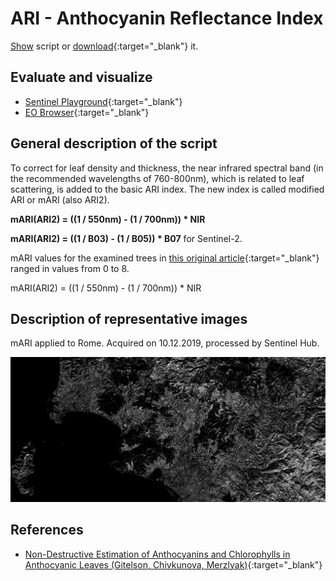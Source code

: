 # ARI - Anthocyanin Reflectance Index

<a href="#" id='togglescript'>Show</a> script or [download](script.js){:target="_blank"} it.
<div id='script_view' style="display:none">
{% highlight javascript %}
      {% include_relative script.js %}
{% endhighlight %}
</div>

## Evaluate and visualize
 - [Sentinel Playground](https://apps.sentinel-hub.com/sentinel-playground/?source=S2&lat=41.956171100940026&lng=12.29095458984375&zoom=11&preset=CUSTOM&layers=B01,B02,B03&maxcc=5&gain=1.0&gamma=1.0&time=2018-05-01%7C2018-11-14&atmFilter=&showDates=false&evalscript=Ly8KLy8gQW50aG9jeWFuaW4gcmVmbGVjdGFuY2UgaW5kZXggIChhYmJydi4gQVJJKQovLwovLyBHZW5lcmFsIGZvcm11bGE6IDEvNTUwbm0tMS83MDBubQovLwovLyBVUkwgaHR0cHM6Ly93d3cuaW5kZXhkYXRhYmFzZS5kZS9kYi9zaS1zaW5nbGUucGhwP3NlbnNvcl9pZD05NiZyc2luZGV4X2lkPTIxNAoKbGV0IGluZGV4ID0gMS4wIC8gQjAzIC0gMS4wIC8gQjA1OwpyZXR1cm4gW2luZGV4XQ%3D%3D){:target="_blank"}    
 - [EO Browser](https://apps.sentinel-hub.com/eo-browser/?lat=42.4979&lng=11.6345&zoom=10&time=2019-12-10&preset=CUSTOM&datasource=Sentinel-2%20L1C&layers=B01,B02,B03&evalscript=Ly8KLy8gQW50aG9jeWFuaW4gcmVmbGVjdGFuY2UgaW5kZXggIChhYmJydi4gQVJJKQovLwovLyBHZW5lcmFsIGZvcm11bGE6IDEvNTUwbm0tMS83MDBubQovLwovLyBVUkwgaHR0cHM6Ly93d3cuaW5kZXhkYXRhYmFzZS5kZS9kYi9zaS1zaW5nbGUucGhwP3NlbnNvcl9pZD05NiZyc2luZGV4X2lkPTIxNAoKbGV0IGluZGV4ID0gMS4wIC8gQjAzIC0gMS4wIC8gQjA1OwpyZXR1cm4gW2luZGV4XQ%3D%3D){:target="_blank"}

## General description of the script

To correct for leaf density and thickness, the near infrared spectral band (in the recommended wavelengths of 760-800nm), which is related to leaf scattering, is added to the basic ARI index. The new index is called modified ARI or mARI (also ARI2). 

**mARI(ARI2) = ((1 / 550nm) - (1 / 700nm)) * NIR**

**mARI(ARI2) = ((1 / B03) - (1 / B05)) * B07**  for Sentinel-2.

mARI values for the examined trees in [this original article](http://digitalcommons.unl.edu/cgi/viewcontent.cgi?article=1227&context=natrespapers){:target="_blank"} ranged in values from 0 to 8.

mARI(ARI2) = ((1 / 550nm) - (1 / 700nm)) * NIR


## Description of representative images

mARI applied to Rome. Acquired on 10.12.2019, processed by Sentinel Hub. 

![mARI, Rome](fig/fig1.png)

## References
- [Non-Destructive Estimation of Anthocyanins and Chlorophylls in Anthocyanic Leaves (Gitelson, Chivkunova, Merzlyak)](http://digitalcommons.unl.edu/cgi/viewcontent.cgi?article=1227&context=natrespapers){:target="_blank"}
